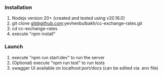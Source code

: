 ### Installation

1. Nodejs version 20+ (created and tested using v20.16.0)
2. git clone git@github.com:yevhenbulbakh/cc-exchange-rates.git
3. cd cc-exchange-rates
4. execute "npm install"

### Launch

1. execute "npm run start:dev" to run the server
2. (Optional) execute "npm run test" to run tests
3. swagger UI available on localhost:port/docs (can be edited via .env file)
